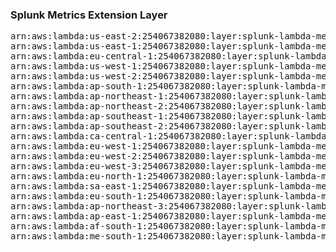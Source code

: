 <h3>Splunk Metrics Extension Layer</h3>

<pre>
arn:aws:lambda:us-east-2:254067382080:layer:splunk-lambda-metrics:220
arn:aws:lambda:us-east-1:254067382080:layer:splunk-lambda-metrics:17
arn:aws:lambda:eu-central-1:254067382080:layer:splunk-lambda-metrics:17
arn:aws:lambda:us-west-1:254067382080:layer:splunk-lambda-metrics:17
arn:aws:lambda:us-west-2:254067382080:layer:splunk-lambda-metrics:17
arn:aws:lambda:ap-south-1:254067382080:layer:splunk-lambda-metrics:17
arn:aws:lambda:ap-northeast-1:254067382080:layer:splunk-lambda-metrics:17
arn:aws:lambda:ap-northeast-2:254067382080:layer:splunk-lambda-metrics:17
arn:aws:lambda:ap-southeast-1:254067382080:layer:splunk-lambda-metrics:17
arn:aws:lambda:ap-southeast-2:254067382080:layer:splunk-lambda-metrics:17
arn:aws:lambda:ca-central-1:254067382080:layer:splunk-lambda-metrics:17
arn:aws:lambda:eu-west-1:254067382080:layer:splunk-lambda-metrics:17
arn:aws:lambda:eu-west-2:254067382080:layer:splunk-lambda-metrics:17
arn:aws:lambda:eu-west-3:254067382080:layer:splunk-lambda-metrics:17
arn:aws:lambda:eu-north-1:254067382080:layer:splunk-lambda-metrics:17
arn:aws:lambda:sa-east-1:254067382080:layer:splunk-lambda-metrics:17
arn:aws:lambda:eu-south-1:254067382080:layer:splunk-lambda-metrics:17
arn:aws:lambda:ap-northeast-3:254067382080:layer:splunk-lambda-metrics:17
arn:aws:lambda:ap-east-1:254067382080:layer:splunk-lambda-metrics:17
arn:aws:lambda:af-south-1:254067382080:layer:splunk-lambda-metrics:17
arn:aws:lambda:me-south-1:254067382080:layer:splunk-lambda-metrics:17
</pre>
